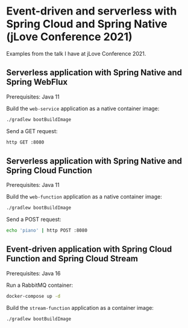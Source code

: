 # Event-driven and serverless with Spring Cloud and Spring Native (jLove Conference 2021)

Examples from the talk I have at jLove Conference 2021.

## Serverless application with Spring Native and Spring WebFlux

Prerequisites: Java 11

Build the `web-service` application as a native container image:

```bash
./gradlew bootBuildImage
```

Send a GET request:

```bash
http GET :8080
```

## Serverless application with Spring Native and Spring Cloud Function

Prerequisites: Java 11

Build the `web-function` application as a native container image:

```bash
./gradlew bootBuildImage
```

Send a POST request:

```bash
echo 'piano' | http POST :8080
```

## Event-driven application with Spring Cloud Function and Spring Cloud Stream

Prerequisites: Java 16

Run a RabbitMQ container:

```bash
docker-compose up -d
```

Build the `stream-function` application as a container image:

```bash
./gradlew bootBuildImage
```
